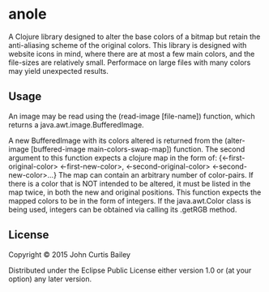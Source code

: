 # anole

A Clojure library designed to alter the base colors of a bitmap
but retain the anti-aliasing scheme of the original colors. This
library is designed with website icons in mind, where there are
at most a few main colors, and the file-sizes are relatively small.
Performace on large files with many colors may yield unexpected results.

## Usage

An image may be read using the (read-image [file-name]) function, which
returns a java.awt.image.BufferedImage.

A new BufferedImage with its colors altered is returned from the
(alter-image [buffered-image main-colors-swap-map]) function. The second
argument to this function expects a clojure map in the form of:
{<-first-original-color> <-first-new-color>, <-second-original-color> <-second-new-color>...}
The map can contain an arbitrary number of color-pairs. If there is a color
that is NOT intended to be altered, it must be listed in the map twice,
in both the new and original positions. This function expects the mapped
colors to be in the form of integers. If the java.awt.Color class is being
used, integers can be obtained via calling its .getRGB method.


## License

Copyright © 2015 John Curtis Bailey

Distributed under the Eclipse Public License either version 1.0 or (at
your option) any later version.
